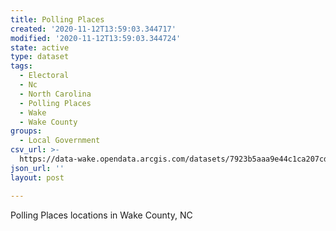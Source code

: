 ```yaml
---
title: Polling Places
created: '2020-11-12T13:59:03.344717'
modified: '2020-11-12T13:59:03.344724'
state: active
type: dataset
tags:
  - Electoral
  - Nc
  - North Carolina
  - Polling Places
  - Wake
  - Wake County
groups:
  - Local Government
csv_url: >-
  https://data-wake.opendata.arcgis.com/datasets/7923b5aaa9e44c1ca207cd862952b448_0.csv?outSR=%7B%22latestWkid%22%3A2264%2C%22wkid%22%3A102719%7D
json_url: ''
layout: post

---
```

Polling Places locations in Wake County, NC
